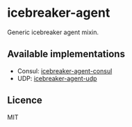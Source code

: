 # icebreaker-agent
Generic icebreaker agent mixin.

## Available implementations
* Consul: [icebreaker-agent-consul](https://github.com/alligator-io/icebreaker-agent-consul.git)
* UDP: [icebreaker-agent-udp](https://github.com/alligator-io/icebreaker-agent-consul.git)

## Licence
MIT
